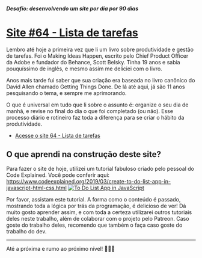 ##### Desafio: desenvolvendo um site por dia por 90 dias 

# [Site #64 - Lista de tarefas](https://www.dorlyneto.com/90sites/64-lista-de-tarefas)

Lembro até hoje a primeira vez que li um livro sobre produtividade e gestão de tarefas. Foi o Making Ideas Happen, escrito pelo Chief Product Officer da Adobe e fundador do Behance, Scott Belsky. Tinha 19 anos e sabia pouquíssimo de inglês, e mesmo assim me deliciei com o livro. 

Anos mais tarde fui saber que sua criação era baseada no livro canônico do David Allen chamado Getting Things Done. De lá até aqui, já são 11 anos pesquisando o tema, e sempre me aprimorando.

O que é universal em tudo que li sobre o assunto é: organize o seu dia de manhã, e revise no final do dia o que foi completado (ou não). Esse processo diário e rotineiro faz toda a diferença para se criar o hábito da produtividade.
* [Acesse o site 64 - Lista de tarefas](https://www.dorlyneto.com/90sites/59-beatmaking)

## O que aprendi na construção deste site?

Para fazer o site de hoje, utilizei um tutorial fabuloso criado pelo pessoal do Code Explained. Você pode conferir aqui: https://www.codeexplained.org/2019/03/create-to-do-list-app-in-javascript-html-css.html
[![To Do List App in JavaScript](https://img.youtube.com/vi/b8sUhU_eq3g/0.jpg)](https://www.youtube.com/watch?v=b8sUhU_eq3g)

Por favor, assistam este tutorial. A forma como o conteúdo é passado, mostrando toda a lógica por trás da programação, é delicioso de ver! Dá muito gosto aprender assim, e com toda a certeza utilizarei outros tutoriais deles neste trabalho, além de colaborar com o projeto pelo Patreon. Caso goste do trabalho deles, recomendo que também o faça caso goste do trabalho do dev.

---

Até a próxima e rumo ao próximo nível! 🚀🚀🚀